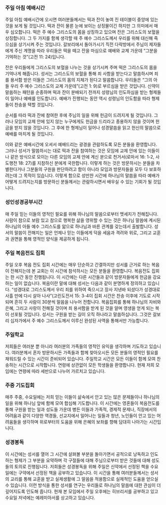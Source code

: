 ### 주일 아침 예배시간

주일 아침 예배시간에 오시면 여러분들께서는 떡과 잔이 놓여 진 테이블이 중앙에 있는 것을 보게 될 것입니다. 떡과 잔이 물론 눈에 보이는 상징물이긴 하지만 그 의미에서 매우 심오합니다. 떡은 주 예수 그리스도의 몸을 상징하고 있으며 잔은 그리스도의 보혈을 상징합니다. 그 두 가지를 함께 생각할 때 주 예수 그리스도께서 우리를 위해 대신해 죽으심을 상기시켜 주는 것입니다. 갈보리에서 돌아가시기 직전 다락방에서 주님이 제자들에게 주신 계명을 따라 우리들은 떡을 떼고 잔을 마심으로 예배와 교제 가운데 “그분을 기억하는 것”(고전 11: 24)입니다. 

잔은 우리들에게 그리스도의 보혈을 나누는 것을 상기시켜 주며 떡은 그리스도의 몸을 기억나게 해줍니다. 성서는 그리스도의 보혈을 통해 죄 사함을 받는다고 말씀하시며 죄를 용서함 받은 이들은 그리스도의 몸의 지체가 된다고 말씀합니다. 우리들은 “그의 아들 우리 주 예수 그리스도의 교제 가운데”(고전 1: 9)로 부르심을 받은 것입니다. 신약이 말씀하는 패턴을 순종하며 떡과 잔이 분배되기 전까지 성령님의 인도하심을 받는 형제들이 일어나 예배를 인도합니다. 예배가 진행되는 동안 역시 성령님의 인도함을 따라 형제들이 찬송을 택할 것입니다.

순서를 따라 떡과 잔에 참여한 후에 주님의 일을 위해 헌금이 드려지게 될 것입니다. 그러나 모임의 교제 안에 있지 않는 누구에게도 헌금을 드리라고 종용하지 않을 것이며 헌금을 받지 않을 것입니다. 그 후에 한 형제님이 일어나 성경말씀을 읽고 헌신의 말씀으로 예배를 마치게 될 것입니다.

이와 같은 예배시간에 오셔서 예배드리는 광경을 관람하도록 모든 분들을 환영합니다. 그러나 성서가 말씀하시는 대로 떡과 잔을 참여하는 것은 모임에 교제 안에 있는 이들이나 같은 방식으로 모이는 다른 모임의 교제 안에 계신 분으로 천거서(로마서 16: 1-2, 사도행전 18: 27)를 지참하신 분에게 국한합니다. 이렇게 하는 것은 방문하시는 분들을 차별한다거나 그분들의 구원을 판단하려고 함이 아니라 모임과 방문자들을 모두 다 보호하려는데 그 목적이 있습니다. 이렇게 함으로 성만찬 시간에 하나님의 말씀을 따라 예배가 어떻게 드려지는지를 방문하신 분들께서는 관람하시면서 배우실 수 있는 기회가 될 것입니다.

### 성인성경공부시간 

매 주일 믿는 이들의 영적인 필요를 위해 하나님의 말씀으로부터 멧세지가 전해집니다. 사람이 참으로 보람 있고 참으로 행복한 삶을 영위할 수 있는 것은 하나님 말씀에 계시된 하나님의 아들 예수 그리스도를 앎으로 하나님과 바른 관계를 갖는데서 출발합니다. 성서의 말씀이 전해지는 일은 언제나 믿는 이들에게 덕을 세움과 격려와 위로, 그리고 교훈과 권면을 통해 영적인 양식을 제공하게 됩니다. 

### 주일 복음전도 집회

주일 오후 복음 전도 집회 시간에는 매우 단순하고 간결하지만 성서를 근거로 하는 복음이 전해지는데 본 교회는 이 시간에 참석하시는 모든 분들을 환영합니다. 복음전도 집회는 한 시간 동안 진행됩니다. 이 시간에는 다른 시간들과 같이 방문자들에게 헌금을 강요하는 일이 없습니다. 복음이란 말에 대해 성서는 다음과 같이 분명하게 정의하고 있습니다. “성경대로 그리스도께서 우리 죄를 위하여 죽으시고 장사 지낸바 되셨다가 성경대로 사흘 만에 다시 살아 나사”(고린도전서 15: 3-4이 집회 시간은 찬송 이후에 기도로 시작되며 흔히 두 사람이 30분씩 말씀을 나누어 전합니다. 복음집회를 통해 하나님의 자비와 은혜, 그리고 사랑이 전해질 것이며 죄 용서함을 받게 된 것을 알며 영생을 얻게 되는 복이 선포될 것입니다. 성서는 구원을 받는 길이 오직 하나라고 말씀하십니다. 그것은 갈보리 십자가에서 주 예수 그리스도께서 이루신 완성된 사역을 통해서만 가능합니다. 

### 주일학교

저희들은 여러분 뿐 아니라 여러분의 가족들의 영적인 유익을 생각하며 기도하고 있습니다. 여러분께서 혼자 방문하시든 가족들과 함께 찾아오시든 모든 분들의 영적인 필요를 채워드릴 수 있는 시간이 준비되어 있습니다. 주일학교 시간은 모든 이들이 함께 모여 찬송하는 시간으로 시작합니다. 연령에 상관없이 모든 학생들을 환영합니다. 현재 저희 모임에는 연령에 따라 세반으로 나누어 가르치고 있습니다. 

### 주중 기도집회

매주 주중, 수요일에는 저희 믿는 이들이 삶속에서 안고 있는 많은 문제들이나 하나님의 일을 위해 하나님 앞에 함께 모여 합심해 기도합니다. 이 시간에는 영혼들이 복음전도를 통해 구원을 받는 일과 성도들 가운데 병든 이들과 가족적, 경제적 문제나, 직장에서의 어려움과 같이 다양한 역경들, 선교지에서 일어나는 일들과 청년, 노인들이 안고 있는 어려움들을 생각하며 위로부터의 도움을 위해 은혜의 보좌를 향해 담대히 나아가는 시간입니다. 

### 성경봉독 

이 시간에는 성서를 열어 그 시간에 살펴볼 부분을 돌아가면서 공적으로 낭독하고 인도하는 형제가 그 부분을 요약하며 각 구절들에 대해 주님으로부터 받은 것들에 대해 성도들의 토의로 진행됩니다. 저희들은 성경봉독을 위해 주일은 신약에서 선정된 책을 수요일에는 구약에서 선정된 책을 공부하고 있습니다. 이 시간을 통해 여러분들께서는 성서의 교리를 통해 교훈을 받고 실제생활에 그 말씀을 적용함으로 실제적인 도움을 얻으실 수 있습니다. 이런 방식을 통한 성서를 연구는 우리들로 하나님의 말씀에 대한 관심이 더 깊어지도록 인도해 줍니다. 현재 본 모임에서 주일 오후에는 히브리서를 공부하고 있고 수요일 저녁에는 예레미아서를 상고하고 있습니다. 
